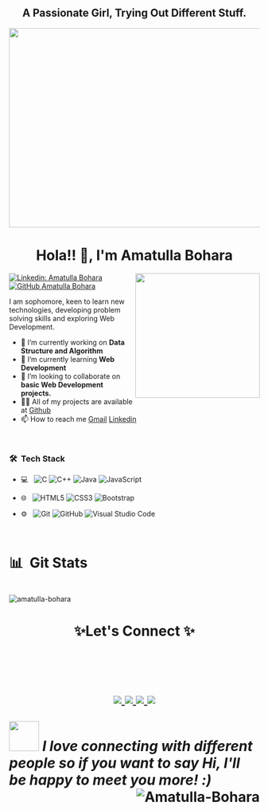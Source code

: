 

<h2 align="center" >A Passionate Girl, Trying Out Different Stuff.</h2>

<p align="center"> <img src="https://cdn.dribbble.com/users/2646423/screenshots/5507196/computer.gif" width = "600px" height="400px"> </p>

<h1 align="center"  >Hola!! 👋, I'm Amatulla Bohara</h1>
<img align = "right" src = "https://media3.giphy.com/media/STroE7bTBLTzxQUrZc/giphy.gif?cid=ecf05e47cxa0uxnvra86tr0m0yilezeejjgdryr5ejg1s9sx&rid=giphy.gif&ct=g" width="250px">

[![Linkedin: Amatulla Bohara](https://img.shields.io/badge/-Amatulla%20Bohara-blue?style=flat-square&logo=Linkedin&logoColor=white&link=https://www.linkedin.com/in//amatulla-bohara-256406203/)](https://www.linkedin.com/in/amatulla-bohara-256406203/)
[![GitHub Amatulla Bohara](https://img.shields.io/github/followers/amatulla-bohara?label=follow&style=social)](https://github.com/Amatulla-Bohara)


I am sophomore, keen to learn new technologies, developing problem solving skills and exploring Web Development.
- 🔭 I’m currently working on **Data Structure and Algorithm**
- 🌱 I’m currently learning **Web Development**
- 👯 I’m looking to collaborate on **basic Web Development projects.**
- 👨‍💻 All of my projects are available at [Github](https://github.com/Amatulla-Bohara)
- 📫 How to reach me [Gmail](mailto:boharaamatulla@gmail.com) [Linkedin](https://www.linkedin.com/in/amatulla-bohara-256406203/)

<br>
<h3> 🛠 &nbsp;Tech Stack</h3>

- 💻 &nbsp;
  ![C](https://img.shields.io/badge/-C-000000?style=for-the-badge&logo=C&lgocolor=white)
  ![C++](https://img.shields.io/badge/-C++-000000?style=for-the-badge&logo=C%2B%2B&logoColor=00599C)
  ![Java](https://img.shields.io/badge/-Java-000000?style=for-the-badge&logo=Java&logoColor=007396)
  ![JavaScript](https://img.shields.io/badge/-JavaScript-000000?style=for-the-badge&logo=javascript)
  
- 🌐 &nbsp;
  ![HTML5](https://img.shields.io/badge/-HTML5-E34F26?style=flat&logo=html5&logoColor=white) 
  ![CSS3](https://img.shields.io/badge/-CSS3-1572B6?style=flat&logo=css3&logoColor=white)
  ![Bootstrap](https://img.shields.io/badge/-Bootstrap-563D7C?style=flat&logo=bootstrap&logoColor=white)

- ⚙️ &nbsp;
  ![Git](https://img.shields.io/badge/-Git-333333?style=flat&logo=git)
  ![GitHub](https://img.shields.io/badge/-GitHub-333333?style=flat&logo=github)
  ![Visual Studio Code](https://img.shields.io/badge/-Visual%20Studio%20Code-333333?style=flat&logo=visual-studio-code&logoColor=007ACC)

<br>
<h1 align="left"> 📊 &nbsp;Git Stats</h1>
<br>
<img align="center" src="https://github-readme-stats.vercel.app/api?username=amatulla-bohara&show_icons=true&locale=en" alt="amatulla-bohara" >

<br>

<h1 align="center">
 ✨Let's Connect ✨
  <h1>
  <br/>
  <p align="center">
  <a href="https://www.linkedin.com/in/amatulla-bohara-256406203//">
    <img src="https://img.shields.io/badge/LinkedIn-%230077B5.svg?&style=flat-square&logo=linkedin&logoColor=white">
  </a>

  <a href="https://github.com/Amatulla-Bohara">
    <img src="https://img.shields.io/badge/Github-%230A0A0A.svg?&style=flat-square&logo=Github&logoColor=white">  
  </a>

  <a href="https://www.instagram.com/amatulla.bohara/">
    <img src="https://img.shields.io/badge/Instagram-%23E4405F.svg?&style=flat-square&logo=instagram&logoColor=white">
  </a>

  <a href="https://twitter.com/AmatullaBohara">
    <img src="https://img.shields.io/badge/twitter-%230077D4.svg?&style=flat-square&logo=twitter&logoColor=white">
  </a>
   
  <img src="https://media.giphy.com/media/LnQjpWaON8nhr21vNW/giphy.gif" width="60"> <em>I love connecting with different people so if you want to say Hi, I'll be happy to meet you more! :)</em>
   <br>
 <img align="right" src="https://github-readme-stats.vercel.app/api/top-langs?username=Amatulla-Bohara&show_icons=true&locale=en&layout=compact" alt="Amatulla-Bohara" />
